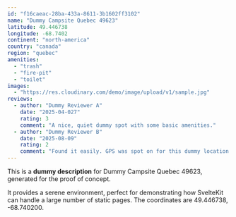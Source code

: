 ```yaml
---
id: "f16caeac-28ba-433a-8611-3b1602ff3102"
name: "Dummy Campsite Quebec 49623"
latitude: 49.446738
longitude: -68.7402
continent: "north-america"
country: "canada"
region: "quebec"
amenities:
  - "trash"
  - "fire-pit"
  - "toilet"
images:
  - "https://res.cloudinary.com/demo/image/upload/v1/sample.jpg"
reviews:
  - author: "Dummy Reviewer A"
    date: "2025-04-027"
    rating: 3
    comment: "A nice, quiet dummy spot with some basic amenities."
  - author: "Dummy Reviewer B"
    date: "2025-08-09"
    rating: 2
    comment: "Found it easily. GPS was spot on for this dummy location."
---
```


This is a **dummy description** for Dummy Campsite Quebec 49623, generated for the proof of concept.

It provides a serene environment, perfect for demonstrating how SvelteKit can handle a large number of static pages. The coordinates are 49.446738, -68.740200.
